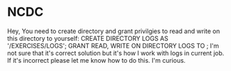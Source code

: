# NCDC
Hey, You need to create directory and grant privilgies to read and write on this directory to yourself:
CREATE DIRECTORY LOGS AS '/EXERCISES/LOGS';
GRANT READ, WRITE ON DIRECTORY LOGS TO <username>;
I'm not sure that it's correct solution but it's how I work with logs in current job. If it's incorrect please let me know how to do this. I'm curious.


